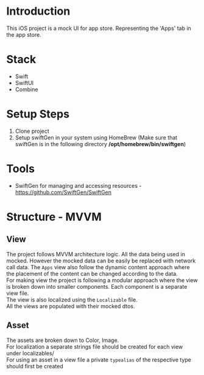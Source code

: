 # Introduction
This iOS project is a mock UI for app store. Representing the 'Apps' tab in the app store.

# Stack
* Swift 
* SwiftUI
* Combine

# Setup Steps
1. Clone project
2. Setup swiftGen in your system using HomeBrew
    (Make sure that swiftGen is in the following directory **/opt/homebrew/bin/swiftgen**)
    
# Tools
* SwiftGen for managing and accessing resources - https://github.com/SwiftGen/SwiftGen 

# Structure - MVVM

## View
The project follows MVVM architecture logic. All the data being used in mocked. However the mocked data can be easily be replaced with network call data. The `Apps` view also follow the dynamic content approach where the placement of the content can be changed according to the data. <br/>
For making view the project is following a modular approach where the view is broken down into smaller components. Each component is a separate view file. <br/>
The view is also localized using the `Localizable` file.<br/>
All the views are populated with their mocked dtos.

## Asset
The assets are broken down to Color, Image. <br/>
For localization a separate strings file should be created for each view under localizables/ <br/>
For using an asset in a view file a private `typealias` of the respective type should first be created

